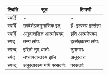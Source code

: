 | स्थिति | सूत्र | टिप्पणी |
| ----- | ------- | ------ |
| स्पदिँ॒ | - | - |
| स्पदिँ॒ | उपदेशेऽजनुनासिक इत् | इँ-इत्यस्य इत्संज्ञा |
| स्पदिँ॒ | अनुदात्तङित आत्मनेपदम् | इति आत्मनेपदम् |
| स्पद् | तस्य लोपः | इत्संज्ञकस्य लोपः |
| स्पन्द् | इदितो नुम् धातोः | नुमागामः |
| स्पंद् | नश्चापदान्तस्य झलि | अनुस्वारः |
| स्पन्द् | अनुस्वारस्य ययि परसवर्णः | परसवर्णः |
